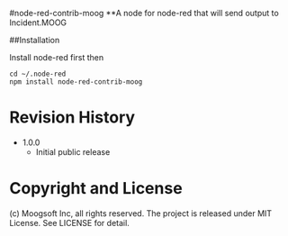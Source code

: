 #node-red-contrib-moog
**A node for node-red that will send output to Incident.MOOG

##Installation

Install node-red first then
```
cd ~/.node-red
npm install node-red-contrib-moog
```

# Revision History

* 1.0.0
  - Initial public release

# Copyright and License

(c) Moogsoft Inc, all rights reserved.
The project is released under MIT License. See LICENSE for detail.
